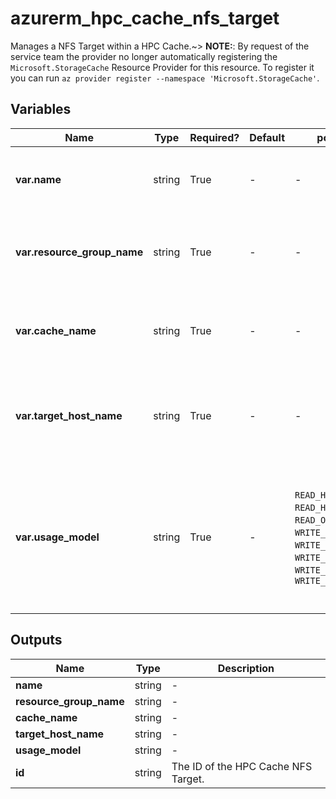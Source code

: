 # azurerm_hpc_cache_nfs_target

Manages a NFS Target within a HPC Cache.~> **NOTE:**: By request of the service team the provider no longer automatically registering the `Microsoft.StorageCache` Resource Provider for this resource. To register it you can run `az provider register --namespace 'Microsoft.StorageCache'`.

## Variables

| Name | Type | Required? | Default  | possible values | Description |
| ---- | ---- | --------- | -------- | ----------- | ----------- |
| **var.name** | string | True | -  |  -  | The name of the HPC Cache NFS Target. Changing this forces a new resource to be created. | 
| **var.resource_group_name** | string | True | -  |  -  | The name of the Resource Group in which to create the HPC Cache NFS Target. Changing this forces a new resource to be created. | 
| **var.cache_name** | string | True | -  |  -  | The name HPC Cache, which the HPC Cache NFS Target will be added to. Changing this forces a new resource to be created. | 
| **var.target_host_name** | string | True | -  |  -  | The IP address or fully qualified domain name (FQDN) of the HPC Cache NFS target. Changing this forces a new resource to be created. | 
| **var.usage_model** | string | True | -  |  `READ_HEAVY_INFREQ`, `READ_HEAVY_CHECK_180`, `READ_ONLY`, `READ_WRITE`, `WRITE_WORKLOAD_15`, `WRITE_AROUND`, `WRITE_WORKLOAD_CHECK_30`, `WRITE_WORKLOAD_CHECK_60`, `WRITE_WORKLOAD_CLOUDWS`  | The type of usage of the HPC Cache NFS Target. Possible values are: `READ_HEAVY_INFREQ`, `READ_HEAVY_CHECK_180`, `READ_ONLY`, `READ_WRITE`, `WRITE_WORKLOAD_15`, `WRITE_AROUND`, `WRITE_WORKLOAD_CHECK_30`, `WRITE_WORKLOAD_CHECK_60` and `WRITE_WORKLOAD_CLOUDWS`. | 



## Outputs

| Name | Type | Description |
| ---- | ---- | --------- | 
| **name** | string  | - | 
| **resource_group_name** | string  | - | 
| **cache_name** | string  | - | 
| **target_host_name** | string  | - | 
| **usage_model** | string  | - | 
| **id** | string  | The ID of the HPC Cache NFS Target. | 
